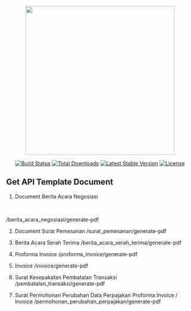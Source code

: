 <p align="center"><a href="https://laravel.com" target="_blank"><img src="https://raw.githubusercontent.com/laravel/art/master/logo-lockup/5%20SVG/2%20CMYK/1%20Full%20Color/laravel-logolockup-cmyk-red.svg" width="400"></a></p>

<p align="center">
<a href="https://travis-ci.org/laravel/framework"><img src="https://travis-ci.org/laravel/framework.svg" alt="Build Status"></a>
<a href="https://packagist.org/packages/laravel/framework"><img src="https://img.shields.io/packagist/dt/laravel/framework" alt="Total Downloads"></a>
<a href="https://packagist.org/packages/laravel/framework"><img src="https://img.shields.io/packagist/v/laravel/framework" alt="Latest Stable Version"></a>
<a href="https://packagist.org/packages/laravel/framework"><img src="https://img.shields.io/packagist/l/laravel/framework" alt="License"></a>
</p>

## Get API Template Document

1. Document Berita Acara Negosiasi
<br>
<p>/berita_acara_negosiasi/generate-pdf</p>

2. Document Surat Pemesanan
/surat_pemesanan/generate-pdf

3. Berita Acara Serah Terima
/berita_acara_serah_terima/generate-pdf

4. Proforma Invoice
/proforma_invoice/generate-pdf

5. Invoice
/invoice/generate-pdf

6. Surat Kesepakatan Pembatalan Transaksi
/pembatalan_transaksi/generate-pdf

7. Surat Permohonan Perubahan Data Perpajakan Proforma Invoice / Invoice
/permohonan_perubahan_perpajakan/generate-pdf